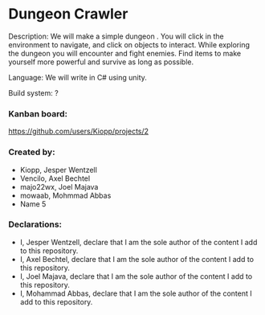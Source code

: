 # Dungeon Crawler
Description: We will make a simple dungeon . You will click in the environment to navigate, and click on objects to interact. While exploring the dungeon you will encounter and fight enemies. Find items to make yourself more powerful and survive as long as possible.

Language: We will write in C# using unity.

Build system: ?

### Kanban board:
https://github.com/users/Kiopp/projects/2

### Created by:
- Kiopp, Jesper Wentzell
- Vencilo, Axel Bechtel
- majo22wx, Joel Majava
- mowaab, Mohmmad Abbas
- Name 5

### Declarations:
- I, Jesper Wentzell, declare that I am the sole author of the content I add to this repository.
- I, Axel Bechtel, declare that I am the sole author of the content I add to this repository.
- I, Joel Majava, declare that I am the sole author of the content I add to this repository.
- I, Mohammad Abbas, declare that I am the sole author of the content I add to this repository.
